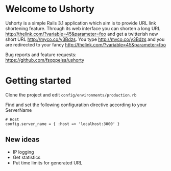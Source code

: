 Welcome to Ushorty
==================

Ushorty is a simple Rails 3.1 application which aim is to provide URL link
shortening feature. Through its web interface you can shorten a long URL
http://thelink.com/?variable=45&parameter=foo and get a twitterish new
short URL http://myco.co/y3Bdzs. You type http://myco.co/y3Bdzs and you
are redirected to your fancy http://thelink.com/?variable=45&parameter=foo

Bug reports and feature requests:  
https://github.com/fsoppelsa/ushorty

Getting started
===============

Clone the project and edit `config/environments/production.rb`

Find and set the following configuration directive according to your ServerName

	# Host
	config.server_name = { :host => 'localhost:3000' }

New ideas
---------
* IP logging
* Get statistics
* Put time limits for generated URL
